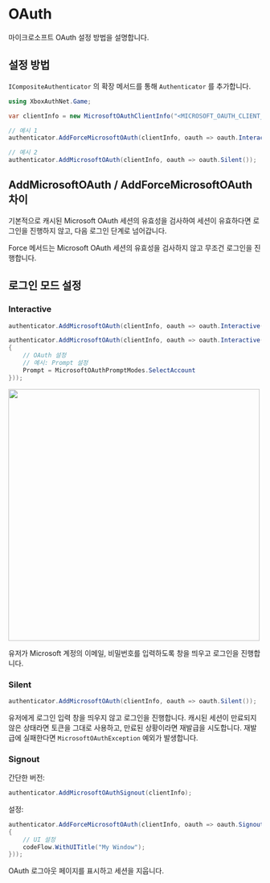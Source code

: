 # OAuth

마이크로소프트 OAuth 설정 방법을 설명합니다. 

## 설정 방법

`ICompositeAuthenticator` 의 확장 메서드를 통해 `Authenticator` 를 추가합니다. 

```csharp
using XboxAuthNet.Game;

var clientInfo = new MicrosoftOAuthClientInfo("<MICROSOFT_OAUTH_CLIENT_ID>", "<MICROSOFT_OAUTH_SCOPES>");

// 예시 1
authenticator.AddForceMicrosoftOAuth(clientInfo, oauth => oauth.Interactive());

// 예시 2
authenticator.AddMicrosoftOAuth(clientInfo, oauth => oauth.Silent());
```

## AddMicrosoftOAuth / AddForceMicrosoftOAuth 차이

기본적으로 캐시된 Microsoft OAuth 세션의 유효성을 검사하여 세션이 유효하다면 로그인을 진행하지 않고, 다음 로그인 단계로 넘어갑니다.

Force 메서드는 Microsoft OAuth 세션의 유효성을 검사하지 않고 무조건 로그인을 진행합니다. 

## 로그인 모드 설정

### Interactive

```csharp
authenticator.AddMicrosoftOAuth(clientInfo, oauth => oauth.Interactive());
```

```csharp
authenticator.AddMicrosoftOAuth(clientInfo, oauth => oauth.Interactive(new MicrosoftOAuthParameters
{
    // OAuth 설정
    // 예시: Prompt 설정
    Prompt = MicrosoftOAuthPromptModes.SelectAccount
}));
```

<img src="https://user-images.githubusercontent.com/17783561/154854388-38c473f1-7860-4a47-bdbe-622de37eef8b.png" width="500">

유저가 Microsoft 계정의 이메일, 비밀번호를 입력하도록 창을 띄우고 로그인을 진행합니다. 

### Silent

```csharp
authenticator.AddMicrosoftOAuth(clientInfo, oauth => oauth.Silent());
```

유저에게 로그인 입력 창을 띄우지 않고 로그인을 진행합니다. 캐시된 세션이 만료되지 않은 상태라면 토큰을 그대로 사용하고, 만료된 상황이라면 재발급을 시도합니다. 재발급에 실패한다면 `MicrosoftOAuthException` 예외가 발생합니다. 

### Signout

간단한 버전: 
```csharp
authenticator.AddMicrosoftOAuthSignout(clientInfo);
```

설정: 
```csharp
authenticator.AddForceMicrosoftOAuth(clientInfo, oauth => oauth.Signout(codeFlow =>
{
    // UI 설정 
    codeFlow.WithUITitle("My Window");
}));
```

OAuth 로그아웃 페이지를 표시하고 세션을 지웁니다. 